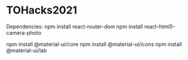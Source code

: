 # TOHacks2021

Dependencies:
npm install react-router-dom
npm install react-html5-camera-photo

npm install @material-ui/core
npm install @material-ui/icons
npm install @material-ui/lab